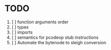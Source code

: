 # TODO

1) [ ] function arguments order
2) [ ] types
3) [ ] imports
4) [ ] semantics for pcodeop stub instructions
5) [ ] Automate the bytenode to sleigh conversion